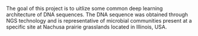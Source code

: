 The goal of this project is to uitlize some common deep learning architecture of DNA sequences. The DNA sequence was obtained through NGS technology and is representative of microbial communities present at a specific site at Nachusa prairie grasslands located in Illinois, USA. 
